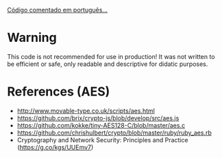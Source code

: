 [Código comentado em português...](https://halan.github.io/aes-es6/index.html)

# Warning

This code is not recommended for use in production!
It was not written to be efficient or safe, only readable and descriptive for didatic purposes.

# References (AES)

- http://www.movable-type.co.uk/scripts/aes.html
- https://github.com/brix/crypto-js/blob/develop/src/aes.js
- https://github.com/kokke/tiny-AES128-C/blob/master/aes.c
- https://github.com/chrishulbert/crypto/blob/master/ruby/ruby_aes.rb
- Cryptography and Network Security: Principles and Practice (https://g.co/kgs/UUEmv7)
